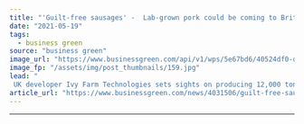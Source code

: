 ```yaml
---
title: "'Guilt-free sausages' -  Lab-grown pork could be coming to British menus by 2023"
date: "2021-05-19"
tags: 
  - business green
source: "business green"
image_url: "https://www.businessgreen.com/api/v1/wps/5e67bd6/40524df0-d610-4dc8-8402-09031348fbeb/4/IvyFarmSausage-FullEnglish-1-185x114.jpg"
image_fp: "/assets/img/post_thumbnails/159.jpg"
lead: "
 UK developer Ivy Farm Technologies sets sights on producing 12,000 tonnes of cultivated pork each year by 2025 ..."
article_url: "https://www.businessgreen.com/news/4031506/guilt-free-sausages-lab-grown-pork-coming-british-menus-2023"
---
```


---
